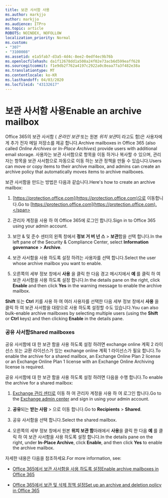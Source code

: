 ```yaml
---
title: 보관 사서함 사용
ms.author: markjjo
author: markjjo
ms.audience: ITPro
ms.topic: article
ROBOTS: NOINDEX, NOFOLLOW
localization_priority: Normal
ms.custom:
- "307"
- "3100008"
ms.assetid: e1a5fab7-d3a5-4d4c-8ee2-0edf4ec9b76b
ms.openlocfilehash: da1f12678dd1a508a24f02e73acb6d599eaff628
ms.sourcegitcommit: f1e9db2f762a4197c2922a0c8eaa77a3f482e38a
ms.translationtype: MT
ms.contentlocale: ko-KR
ms.lasthandoff: 04/03/2020
ms.locfileid: "43132617"
---
```

# <a name="enable-an-archive-mailbox"></a><span data-ttu-id="c5dba-102">보관 사서함 사용</span><span class="sxs-lookup"><span data-stu-id="c5dba-102">Enable an archive mailbox</span></span>

<span data-ttu-id="c5dba-103">Office 365의 보관 사서함 ( *온라인 보관* 또는 원본 *위치 보관*이 라고도 함)은 사용자에 게 추가 전자 메일 저장소를 제공 합니다.</span><span class="sxs-lookup"><span data-stu-id="c5dba-103">Archive mailboxes in Office 365 (also called *Online Archives* or *In-Place Archives*) provide users with additional email storage.</span></span> <span data-ttu-id="c5dba-104">사용자는 보관 사서함으로 항목을 이동 하거나 복사할 수 있으며, 관리자는 항목을 보관 사서함으로 자동으로 이동 하는 보관 정책을 만들 수 있습니다.</span><span class="sxs-lookup"><span data-stu-id="c5dba-104">Users can move or copy items to their archive mailbox, and admins can create an archive policy that automatically moves items to archive mailboxes.</span></span>
  
<span data-ttu-id="c5dba-105">보관 사서함을 만드는 방법은 다음과 같습니다.</span><span class="sxs-lookup"><span data-stu-id="c5dba-105">Here's how to create an archive mailbox:</span></span>
  
1. <span data-ttu-id="c5dba-106">[https://protection.office.com](https://protection.office.com)으로 이동합니다.</span><span class="sxs-lookup"><span data-stu-id="c5dba-106">Go to [https://protection.office.com](https://protection.office.com).</span></span>

2. <span data-ttu-id="c5dba-107">관리자 계정을 사용 하 여 Office 365에 로그인 합니다.</span><span class="sxs-lookup"><span data-stu-id="c5dba-107">Sign in to Office 365 using your admin account.</span></span>

3. <span data-ttu-id="c5dba-108">보안 &amp; 및 준수 센터의 왼쪽 창에서 **정보 거 버 넌 스** \> **보관**함을 선택 합니다.</span><span class="sxs-lookup"><span data-stu-id="c5dba-108">In the left pane of the Security &amp; Compliance Center, select **Information governance** \> **Archive**.</span></span>

4. <span data-ttu-id="c5dba-109">보관 사서함을 사용 하도록 설정 하려는 사용자를 선택 합니다.</span><span class="sxs-lookup"><span data-stu-id="c5dba-109">Select the user whose archive mailbox you want to enable.</span></span>

5. <span data-ttu-id="c5dba-110">오른쪽의 세부 정보 창에서 **사용** 을 클릭 한 다음 경고 메시지에서 **예** 를 클릭 하 여 보관 사서함을 사용 하도록 설정 합니다.</span><span class="sxs-lookup"><span data-stu-id="c5dba-110">In the details pane on the right, click **Enable** and then click **Yes** in the warning message to enable the archive mailbox.</span></span>

<span data-ttu-id="c5dba-111">**Shift** 또는 **Ctrl** 키를 사용 하 여 여러 사용자를 선택한 다음 세부 정보 창에서 **사용** 을 클릭 하 여 보관 사서함을 대량으로 사용 하도록 설정할 수도 있습니다.</span><span class="sxs-lookup"><span data-stu-id="c5dba-111">You can also bulk-enable archive mailboxes by selecting multiple users (using the **Shift** or **Ctrl** keys) and then clicking **Enable** in the details pane.</span></span>
  
### <a name="shared-mailboxes"></a><span data-ttu-id="c5dba-112">공유 사서함</span><span class="sxs-lookup"><span data-stu-id="c5dba-112">Shared mailboxes</span></span>

<span data-ttu-id="c5dba-113">공유 사서함에 대 한 보관 함을 사용 하도록 설정 하려면 exchange online 계획 2 라이선스 또는 교환 라이선스가 있는 exchange online 계획 1 라이선스가 필요 합니다.</span><span class="sxs-lookup"><span data-stu-id="c5dba-113">To enable the archive for a shared mailbox, an Exchange Online Plan 2 license or an Exchange Online Plan 1 license with an Exchange Online Archiving license is required.</span></span>  

<span data-ttu-id="c5dba-114">공유 사서함에 대 한 보관 함을 사용 하도록 설정 하려면 다음을 수행 합니다.</span><span class="sxs-lookup"><span data-stu-id="c5dba-114">To enable the archive for a shared mailbox:</span></span>

1. <span data-ttu-id="c5dba-115">[Exchange 관리 센터로](https://outlook.office365.com/ecp) 이동 하 여 관리자 계정을 사용 하 여 로그인 합니다.</span><span class="sxs-lookup"><span data-stu-id="c5dba-115">Go to the [Exchange admin center](https://outlook.office365.com/ecp) and sign in using your admin account.</span></span>

2. <span data-ttu-id="c5dba-116">**공유**되는 **받는 사람** > 으로 이동 합니다.</span><span class="sxs-lookup"><span data-stu-id="c5dba-116">Go to **Recipients** > **Shared**.</span></span>

3. <span data-ttu-id="c5dba-117">공유 사서함을 선택 합니다.</span><span class="sxs-lookup"><span data-stu-id="c5dba-117">Select the shared mailbox.</span></span>

4. <span data-ttu-id="c5dba-118">오른쪽의 세부 정보 창에서 원본 **위치 보관 함**아래에서 **사용**을 클릭 한 다음 **예** 를 클릭 하 여 보관 사서함을 사용 하도록 설정 합니다.</span><span class="sxs-lookup"><span data-stu-id="c5dba-118">In the details pane on the right, under **In-Place Archive**, click **Enable**, and then click **Yes** to enable the archive mailbox.</span></span>

<span data-ttu-id="c5dba-119">자세한 내용은 다음을 참조하세요.</span><span class="sxs-lookup"><span data-stu-id="c5dba-119">For more information, see:</span></span>
  
- [<span data-ttu-id="c5dba-120">Office 365에서 보관 사서함을 사용 하도록 설정</span><span class="sxs-lookup"><span data-stu-id="c5dba-120">Enable archive mailboxes in Office 365</span></span>](https://docs.microsoft.com/office365/securitycompliance/enable-archive-mailboxes)

- [<span data-ttu-id="c5dba-121">Office 365에서 보관 및 삭제 정책 설정</span><span class="sxs-lookup"><span data-stu-id="c5dba-121">Set up an archive and deletion policy in Office 365</span></span>](https://docs.microsoft.com//office365/securitycompliance/set-up-an-archive-and-deletion-policy-for-mailboxes)
